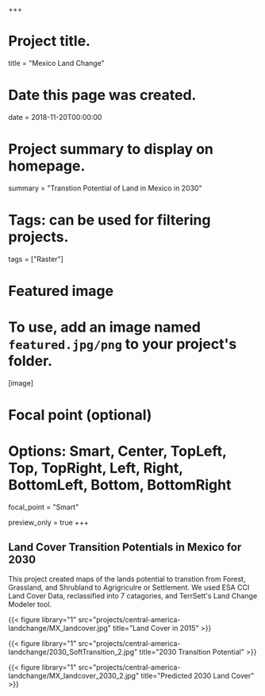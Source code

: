 +++
# Project title.
title = "Mexico Land Change"

# Date this page was created.
date = 2018-11-20T00:00:00

# Project summary to display on homepage.
summary = "Transtion Potential of Land in Mexico in 2030"

# Tags: can be used for filtering projects.
tags = ["Raster"]

# Featured image
# To use, add an image named `featured.jpg/png` to your project's folder.
[image]
  # Focal point (optional)
  # Options: Smart, Center, TopLeft, Top, TopRight, Left, Right, BottomLeft, Bottom, BottomRight
  focal_point = "Smart"
  
  preview_only = true
+++

## **Land Cover Transition Potentials in Mexico for 2030**
This project created maps of the lands potential to transtion from Forest, Grassland, and Shrubland to Agrigriculre or Settlement.
We used ESA CCI Land Cover Data, reclassified into 7 catagories, and TerrSett's Land Change Modeler tool.

{{< figure library="1" src="projects/central-america-landchange/MX_landcover.jpg" title="Land Cover in 2015" >}}

{{< figure library="1" src="projects/central-america-landchange/2030_SoftTransition_2.jpg" title="2030 Transition Potential" >}}

{{< figure library="1" src="projects/central-america-landchange/MX_landcover_2030_2.jpg" title="Predicted 2030 Land Cover" >}}